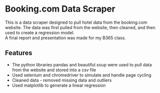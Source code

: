 # Booking.com Data Scraper
This is a data scraper designed to pull hotel data from the booking.com website. The data was first pulled from the website, then cleaned, and then used to create a regression model.  
A final report and presentation was made for my B365 class.

## Features
- The python libraries pandas and beautiful soup were used to pull data from the website and stored into a csv file
- Used selenium and chromedriver to simulate and handle page cycling
- Cleaned data - removed missing data and outliers
- Used matplotlib to generate a linear regression
